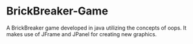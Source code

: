 # BrickBreaker-Game
A BrickBreaker game developed in java utilizing the concepts of oops. It makes use of JFrame and JPanel for creating new graphics.
